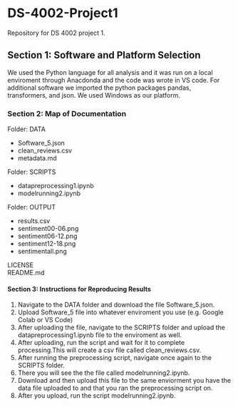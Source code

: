 # DS-4002-Project1
Repository for DS 4002 project 1.

## Section 1: Software and Platform Selection
We used the Python language for all analysis and it was run on a local enviroment through Anacdonda and the code was wrote in VS code.
For additional software we imported the python packages pandas, transformers, and json.
We used Windows as our platform.

### Section 2: Map of Documentation
Folder: DATA
- Software_5.json
- clean_reviews.csv
- metadata.md

Folder: SCRIPTS
- datapreprocessing1.ipynb
- modelrunning2.ipynb

Folder: OUTPUT
- results.csv
- sentiment00-06.png
- sentiment06-12.png
- sentiment12-18.png
- sentimentall.png

LICENSE<br>
README.md

#### Section 3: Instructions for Reproducing Results
1. Navigate to the DATA folder and download the file Software_5.json.
2. Upload Software_5 file into whatever enviroment you use (e.g. Google Colab or VS Code)
3. After uploading the file, navigate to the SCRIPTS folder and upload the datapreprocessing1.ipynb file to the enviroment as well.
4. After uploading, run the script and wait for it to complete processing.This will create a csv file called clean_reviews.csv.
5. After running the preprocessing script, navigate once again to the SCRIPTS folder.
6. There you will see the the file called modelrunning2.ipynb.
7. Download and then upload this file to the same enviorment you have the data file uploaded to and that you ran the preprocessing script on.
8. After you upload, run the script modelrunning2.ipynb.
